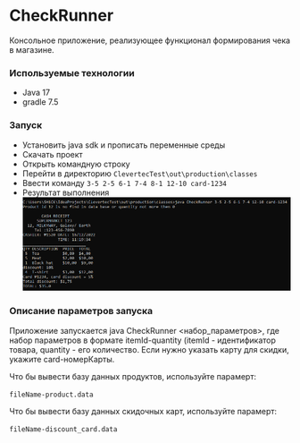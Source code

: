 # CheckRunner
Консольное приложение, реализующее функционал формирования
чека в магазине.

### Используемые технологии
* Java 17
* gradle 7.5

### Запуск
* Установить java sdk и прописать переменные среды
* Скачать проект
* Открыть командную строку
* Перейти в директорию `ClevertecTest\out\production\classes`
* Ввести команду `3-5 2-5 6-1 7-4 8-1 12-10 card-1234`
* Результат выполнения
![img.png](img.png)

### Описание параметров запуска
Приложение запускается java CheckRunner <набор_параметров>, где набор
параметров в формате itemId-quantity (itemId - идентификатор товара, quantity -
его количество. Если нужно указать карту для скидки, укажите card-номерКарты.   

Что бы вывести базу данных продуктов, используйте парамерт:

`fileName-product.data`

Что бы вывести базу данных скидочных карт, используйте парамерт:

`fileName-discount_card.data`



